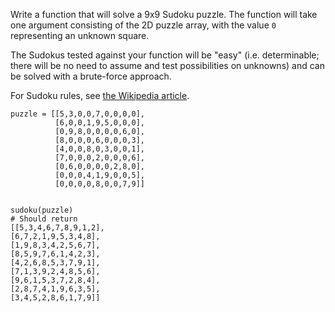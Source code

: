 <p>Write a function that will solve a 9x9 Sudoku puzzle. The function will take one argument consisting of the 2D puzzle array, with the value <code>0</code> representing an unknown square. </p>
<p>The Sudokus tested against your function will be "easy" (i.e. determinable; there will be no need to assume and test possibilities on unknowns) and can be solved with a brute-force approach.</p>
<p>For Sudoku rules, see <a href="http://en.wikipedia.org/wiki/Sudoku" data-turbolinks="false" target="_blank">the Wikipedia article</a>.</p>
<pre><code class="language-python"><span class="cm-variable">puzzle</span> <span class="cm-operator">=</span> [[<span class="cm-number">5</span>,<span class="cm-number">3</span>,<span class="cm-number">0</span>,<span class="cm-number">0</span>,<span class="cm-number">7</span>,<span class="cm-number">0</span>,<span class="cm-number">0</span>,<span class="cm-number">0</span>,<span class="cm-number">0</span>],
          [<span class="cm-number">6</span>,<span class="cm-number">0</span>,<span class="cm-number">0</span>,<span class="cm-number">1</span>,<span class="cm-number">9</span>,<span class="cm-number">5</span>,<span class="cm-number">0</span>,<span class="cm-number">0</span>,<span class="cm-number">0</span>],
          [<span class="cm-number">0</span>,<span class="cm-number">9</span>,<span class="cm-number">8</span>,<span class="cm-number">0</span>,<span class="cm-number">0</span>,<span class="cm-number">0</span>,<span class="cm-number">0</span>,<span class="cm-number">6</span>,<span class="cm-number">0</span>],
          [<span class="cm-number">8</span>,<span class="cm-number">0</span>,<span class="cm-number">0</span>,<span class="cm-number">0</span>,<span class="cm-number">6</span>,<span class="cm-number">0</span>,<span class="cm-number">0</span>,<span class="cm-number">0</span>,<span class="cm-number">3</span>],
          [<span class="cm-number">4</span>,<span class="cm-number">0</span>,<span class="cm-number">0</span>,<span class="cm-number">8</span>,<span class="cm-number">0</span>,<span class="cm-number">3</span>,<span class="cm-number">0</span>,<span class="cm-number">0</span>,<span class="cm-number">1</span>],
          [<span class="cm-number">7</span>,<span class="cm-number">0</span>,<span class="cm-number">0</span>,<span class="cm-number">0</span>,<span class="cm-number">2</span>,<span class="cm-number">0</span>,<span class="cm-number">0</span>,<span class="cm-number">0</span>,<span class="cm-number">6</span>],
          [<span class="cm-number">0</span>,<span class="cm-number">6</span>,<span class="cm-number">0</span>,<span class="cm-number">0</span>,<span class="cm-number">0</span>,<span class="cm-number">0</span>,<span class="cm-number">2</span>,<span class="cm-number">8</span>,<span class="cm-number">0</span>],
          [<span class="cm-number">0</span>,<span class="cm-number">0</span>,<span class="cm-number">0</span>,<span class="cm-number">4</span>,<span class="cm-number">1</span>,<span class="cm-number">9</span>,<span class="cm-number">0</span>,<span class="cm-number">0</span>,<span class="cm-number">5</span>],
          [<span class="cm-number">0</span>,<span class="cm-number">0</span>,<span class="cm-number">0</span>,<span class="cm-number">0</span>,<span class="cm-number">8</span>,<span class="cm-number">0</span>,<span class="cm-number">0</span>,<span class="cm-number">7</span>,<span class="cm-number">9</span>]]

<span class="cm-variable">sudoku</span>(<span class="cm-variable">puzzle</span>)
<span class="cm-comment"># Should return</span>
 [[<span class="cm-number">5</span>,<span class="cm-number">3</span>,<span class="cm-number">4</span>,<span class="cm-number">6</span>,<span class="cm-number">7</span>,<span class="cm-number">8</span>,<span class="cm-number">9</span>,<span class="cm-number">1</span>,<span class="cm-number">2</span>],
  [<span class="cm-number">6</span>,<span class="cm-number">7</span>,<span class="cm-number">2</span>,<span class="cm-number">1</span>,<span class="cm-number">9</span>,<span class="cm-number">5</span>,<span class="cm-number">3</span>,<span class="cm-number">4</span>,<span class="cm-number">8</span>],
  [<span class="cm-number">1</span>,<span class="cm-number">9</span>,<span class="cm-number">8</span>,<span class="cm-number">3</span>,<span class="cm-number">4</span>,<span class="cm-number">2</span>,<span class="cm-number">5</span>,<span class="cm-number">6</span>,<span class="cm-number">7</span>],
  [<span class="cm-number">8</span>,<span class="cm-number">5</span>,<span class="cm-number">9</span>,<span class="cm-number">7</span>,<span class="cm-number">6</span>,<span class="cm-number">1</span>,<span class="cm-number">4</span>,<span class="cm-number">2</span>,<span class="cm-number">3</span>],
  [<span class="cm-number">4</span>,<span class="cm-number">2</span>,<span class="cm-number">6</span>,<span class="cm-number">8</span>,<span class="cm-number">5</span>,<span class="cm-number">3</span>,<span class="cm-number">7</span>,<span class="cm-number">9</span>,<span class="cm-number">1</span>],
  [<span class="cm-number">7</span>,<span class="cm-number">1</span>,<span class="cm-number">3</span>,<span class="cm-number">9</span>,<span class="cm-number">2</span>,<span class="cm-number">4</span>,<span class="cm-number">8</span>,<span class="cm-number">5</span>,<span class="cm-number">6</span>],
  [<span class="cm-number">9</span>,<span class="cm-number">6</span>,<span class="cm-number">1</span>,<span class="cm-number">5</span>,<span class="cm-number">3</span>,<span class="cm-number">7</span>,<span class="cm-number">2</span>,<span class="cm-number">8</span>,<span class="cm-number">4</span>],
  [<span class="cm-number">2</span>,<span class="cm-number">8</span>,<span class="cm-number">7</span>,<span class="cm-number">4</span>,<span class="cm-number">1</span>,<span class="cm-number">9</span>,<span class="cm-number">6</span>,<span class="cm-number">3</span>,<span class="cm-number">5</span>],
  [<span class="cm-number">3</span>,<span class="cm-number">4</span>,<span class="cm-number">5</span>,<span class="cm-number">2</span>,<span class="cm-number">8</span>,<span class="cm-number">6</span>,<span class="cm-number">1</span>,<span class="cm-number">7</span>,<span class="cm-number">9</span>]]
</code></pre>
<pre style="display: none;"><code class="language-javascript"><span class="cm-keyword">var</span> <span class="cm-def">puzzle</span> <span class="cm-operator">=</span> [
            [<span class="cm-number">5</span>,<span class="cm-number">3</span>,<span class="cm-number">0</span>,<span class="cm-number">0</span>,<span class="cm-number">7</span>,<span class="cm-number">0</span>,<span class="cm-number">0</span>,<span class="cm-number">0</span>,<span class="cm-number">0</span>],
            [<span class="cm-number">6</span>,<span class="cm-number">0</span>,<span class="cm-number">0</span>,<span class="cm-number">1</span>,<span class="cm-number">9</span>,<span class="cm-number">5</span>,<span class="cm-number">0</span>,<span class="cm-number">0</span>,<span class="cm-number">0</span>],
            [<span class="cm-number">0</span>,<span class="cm-number">9</span>,<span class="cm-number">8</span>,<span class="cm-number">0</span>,<span class="cm-number">0</span>,<span class="cm-number">0</span>,<span class="cm-number">0</span>,<span class="cm-number">6</span>,<span class="cm-number">0</span>],
            [<span class="cm-number">8</span>,<span class="cm-number">0</span>,<span class="cm-number">0</span>,<span class="cm-number">0</span>,<span class="cm-number">6</span>,<span class="cm-number">0</span>,<span class="cm-number">0</span>,<span class="cm-number">0</span>,<span class="cm-number">3</span>],
            [<span class="cm-number">4</span>,<span class="cm-number">0</span>,<span class="cm-number">0</span>,<span class="cm-number">8</span>,<span class="cm-number">0</span>,<span class="cm-number">3</span>,<span class="cm-number">0</span>,<span class="cm-number">0</span>,<span class="cm-number">1</span>],
            [<span class="cm-number">7</span>,<span class="cm-number">0</span>,<span class="cm-number">0</span>,<span class="cm-number">0</span>,<span class="cm-number">2</span>,<span class="cm-number">0</span>,<span class="cm-number">0</span>,<span class="cm-number">0</span>,<span class="cm-number">6</span>],
            [<span class="cm-number">0</span>,<span class="cm-number">6</span>,<span class="cm-number">0</span>,<span class="cm-number">0</span>,<span class="cm-number">0</span>,<span class="cm-number">0</span>,<span class="cm-number">2</span>,<span class="cm-number">8</span>,<span class="cm-number">0</span>],
            [<span class="cm-number">0</span>,<span class="cm-number">0</span>,<span class="cm-number">0</span>,<span class="cm-number">4</span>,<span class="cm-number">1</span>,<span class="cm-number">9</span>,<span class="cm-number">0</span>,<span class="cm-number">0</span>,<span class="cm-number">5</span>],
            [<span class="cm-number">0</span>,<span class="cm-number">0</span>,<span class="cm-number">0</span>,<span class="cm-number">0</span>,<span class="cm-number">8</span>,<span class="cm-number">0</span>,<span class="cm-number">0</span>,<span class="cm-number">7</span>,<span class="cm-number">9</span>]];

<span class="cm-variable">sudoku</span>(<span class="cm-variable">puzzle</span>);
<span class="cm-comment">/* Should return</span>
<span class="cm-comment">[[5,3,4,6,7,8,9,1,2],</span>
<span class="cm-comment">[6,7,2,1,9,5,3,4,8],</span>
<span class="cm-comment">[1,9,8,3,4,2,5,6,7],</span>
<span class="cm-comment">[8,5,9,7,6,1,4,2,3],</span>
<span class="cm-comment">[4,2,6,8,5,3,7,9,1],</span>
<span class="cm-comment">[7,1,3,9,2,4,8,5,6],</span>
<span class="cm-comment">[9,6,1,5,3,7,2,8,4],</span>
<span class="cm-comment">[2,8,7,4,1,9,6,3,5],</span>
<span class="cm-comment">[3,4,5,2,8,6,1,7,9]] </span>
</code></pre>
<pre style="display: none;"><code class="language-php"><span class="cm-variable">sudoku</span>([
  [<span class="cm-number">5</span>,<span class="cm-number">3</span>,<span class="cm-number">0</span>,<span class="cm-number">0</span>,<span class="cm-number">7</span>,<span class="cm-number">0</span>,<span class="cm-number">0</span>,<span class="cm-number">0</span>,<span class="cm-number">0</span>],
  [<span class="cm-number">6</span>,<span class="cm-number">0</span>,<span class="cm-number">0</span>,<span class="cm-number">1</span>,<span class="cm-number">9</span>,<span class="cm-number">5</span>,<span class="cm-number">0</span>,<span class="cm-number">0</span>,<span class="cm-number">0</span>],
  [<span class="cm-number">0</span>,<span class="cm-number">9</span>,<span class="cm-number">8</span>,<span class="cm-number">0</span>,<span class="cm-number">0</span>,<span class="cm-number">0</span>,<span class="cm-number">0</span>,<span class="cm-number">6</span>,<span class="cm-number">0</span>],
  [<span class="cm-number">8</span>,<span class="cm-number">0</span>,<span class="cm-number">0</span>,<span class="cm-number">0</span>,<span class="cm-number">6</span>,<span class="cm-number">0</span>,<span class="cm-number">0</span>,<span class="cm-number">0</span>,<span class="cm-number">3</span>],
  [<span class="cm-number">4</span>,<span class="cm-number">0</span>,<span class="cm-number">0</span>,<span class="cm-number">8</span>,<span class="cm-number">0</span>,<span class="cm-number">3</span>,<span class="cm-number">0</span>,<span class="cm-number">0</span>,<span class="cm-number">1</span>],
  [<span class="cm-number">7</span>,<span class="cm-number">0</span>,<span class="cm-number">0</span>,<span class="cm-number">0</span>,<span class="cm-number">2</span>,<span class="cm-number">0</span>,<span class="cm-number">0</span>,<span class="cm-number">0</span>,<span class="cm-number">6</span>],
  [<span class="cm-number">0</span>,<span class="cm-number">6</span>,<span class="cm-number">0</span>,<span class="cm-number">0</span>,<span class="cm-number">0</span>,<span class="cm-number">0</span>,<span class="cm-number">2</span>,<span class="cm-number">8</span>,<span class="cm-number">0</span>],
  [<span class="cm-number">0</span>,<span class="cm-number">0</span>,<span class="cm-number">0</span>,<span class="cm-number">4</span>,<span class="cm-number">1</span>,<span class="cm-number">9</span>,<span class="cm-number">0</span>,<span class="cm-number">0</span>,<span class="cm-number">5</span>],
  [<span class="cm-number">0</span>,<span class="cm-number">0</span>,<span class="cm-number">0</span>,<span class="cm-number">0</span>,<span class="cm-number">8</span>,<span class="cm-number">0</span>,<span class="cm-number">0</span>,<span class="cm-number">7</span>,<span class="cm-number">9</span>]
]); <span class="cm-comment">/* =&gt; [</span>
  <span class="cm-comment">[5,3,4,6,7,8,9,1,2],</span>
  <span class="cm-comment">[6,7,2,1,9,5,3,4,8],</span>
  <span class="cm-comment">[1,9,8,3,4,2,5,6,7],</span>
  <span class="cm-comment">[8,5,9,7,6,1,4,2,3],</span>
  <span class="cm-comment">[4,2,6,8,5,3,7,9,1],</span>
  <span class="cm-comment">[7,1,3,9,2,4,8,5,6],</span>
  <span class="cm-comment">[9,6,1,5,3,7,2,8,4],</span>
  <span class="cm-comment">[2,8,7,4,1,9,6,3,5],</span>
  <span class="cm-comment">[3,4,5,2,8,6,1,7,9]</span>
<span class="cm-comment">] */</span>
</code></pre>
<pre style="display: none;"><code class="language-haskell"><span class="cm-variable">puzzle</span> <span class="cm-keyword">=</span> [[<span class="cm-number">5</span>,<span class="cm-number">3</span>,<span class="cm-number">0</span>,<span class="cm-number">0</span>,<span class="cm-number">7</span>,<span class="cm-number">0</span>,<span class="cm-number">0</span>,<span class="cm-number">0</span>,<span class="cm-number">0</span>],
          [<span class="cm-number">6</span>,<span class="cm-number">0</span>,<span class="cm-number">0</span>,<span class="cm-number">1</span>,<span class="cm-number">9</span>,<span class="cm-number">5</span>,<span class="cm-number">0</span>,<span class="cm-number">0</span>,<span class="cm-number">0</span>],
          [<span class="cm-number">0</span>,<span class="cm-number">9</span>,<span class="cm-number">8</span>,<span class="cm-number">0</span>,<span class="cm-number">0</span>,<span class="cm-number">0</span>,<span class="cm-number">0</span>,<span class="cm-number">6</span>,<span class="cm-number">0</span>],
          [<span class="cm-number">8</span>,<span class="cm-number">0</span>,<span class="cm-number">0</span>,<span class="cm-number">0</span>,<span class="cm-number">6</span>,<span class="cm-number">0</span>,<span class="cm-number">0</span>,<span class="cm-number">0</span>,<span class="cm-number">3</span>],
          [<span class="cm-number">4</span>,<span class="cm-number">0</span>,<span class="cm-number">0</span>,<span class="cm-number">8</span>,<span class="cm-number">0</span>,<span class="cm-number">3</span>,<span class="cm-number">0</span>,<span class="cm-number">0</span>,<span class="cm-number">1</span>],
          [<span class="cm-number">7</span>,<span class="cm-number">0</span>,<span class="cm-number">0</span>,<span class="cm-number">0</span>,<span class="cm-number">2</span>,<span class="cm-number">0</span>,<span class="cm-number">0</span>,<span class="cm-number">0</span>,<span class="cm-number">6</span>],
          [<span class="cm-number">0</span>,<span class="cm-number">6</span>,<span class="cm-number">0</span>,<span class="cm-number">0</span>,<span class="cm-number">0</span>,<span class="cm-number">0</span>,<span class="cm-number">2</span>,<span class="cm-number">8</span>,<span class="cm-number">0</span>],
          [<span class="cm-number">0</span>,<span class="cm-number">0</span>,<span class="cm-number">0</span>,<span class="cm-number">4</span>,<span class="cm-number">1</span>,<span class="cm-number">9</span>,<span class="cm-number">0</span>,<span class="cm-number">0</span>,<span class="cm-number">5</span>],
          [<span class="cm-number">0</span>,<span class="cm-number">0</span>,<span class="cm-number">0</span>,<span class="cm-number">0</span>,<span class="cm-number">8</span>,<span class="cm-number">0</span>,<span class="cm-number">0</span>,<span class="cm-number">7</span>,<span class="cm-number">9</span>]]

<span class="cm-variable">sudoku</span> <span class="cm-variable">puzzle</span>
<span class="cm-comment">{- Should return</span>
<span class="cm-comment">[[5,3,4,6,7,8,9,1,2],</span>
<span class="cm-comment"> [6,7,2,1,9,5,3,4,8],</span>
<span class="cm-comment"> [1,9,8,3,4,2,5,6,7],</span>
<span class="cm-comment"> [8,5,9,7,6,1,4,2,3],</span>
<span class="cm-comment"> [4,2,6,8,5,3,7,9,1],</span>
<span class="cm-comment"> [7,1,3,9,2,4,8,5,6],</span>
<span class="cm-comment"> [9,6,1,5,3,7,2,8,4],</span>
<span class="cm-comment"> [2,8,7,4,1,9,6,3,5],</span>
<span class="cm-comment"> [3,4,5,2,8,6,1,7,9]]</span>
<span class="cm-comment">-}</span>
</code></pre>
<pre style="display: none;"><code class="language-rust"><span class="cm-comment">// puzzle before</span>
<span class="cm-variable">puzzle</span> <span class="cm-operator">=</span> [
    [<span class="cm-number">5</span>,<span class="cm-number">3</span>,<span class="cm-number">0</span>,<span class="cm-number">0</span>,<span class="cm-number">7</span>,<span class="cm-number">0</span>,<span class="cm-number">0</span>,<span class="cm-number">0</span>,<span class="cm-number">0</span>],
    [<span class="cm-number">6</span>,<span class="cm-number">0</span>,<span class="cm-number">0</span>,<span class="cm-number">1</span>,<span class="cm-number">9</span>,<span class="cm-number">5</span>,<span class="cm-number">0</span>,<span class="cm-number">0</span>,<span class="cm-number">0</span>],
    [<span class="cm-number">0</span>,<span class="cm-number">9</span>,<span class="cm-number">8</span>,<span class="cm-number">0</span>,<span class="cm-number">0</span>,<span class="cm-number">0</span>,<span class="cm-number">0</span>,<span class="cm-number">6</span>,<span class="cm-number">0</span>],
    [<span class="cm-number">8</span>,<span class="cm-number">0</span>,<span class="cm-number">0</span>,<span class="cm-number">0</span>,<span class="cm-number">6</span>,<span class="cm-number">0</span>,<span class="cm-number">0</span>,<span class="cm-number">0</span>,<span class="cm-number">3</span>],
    [<span class="cm-number">4</span>,<span class="cm-number">0</span>,<span class="cm-number">0</span>,<span class="cm-number">8</span>,<span class="cm-number">0</span>,<span class="cm-number">3</span>,<span class="cm-number">0</span>,<span class="cm-number">0</span>,<span class="cm-number">1</span>],
    [<span class="cm-number">7</span>,<span class="cm-number">0</span>,<span class="cm-number">0</span>,<span class="cm-number">0</span>,<span class="cm-number">2</span>,<span class="cm-number">0</span>,<span class="cm-number">0</span>,<span class="cm-number">0</span>,<span class="cm-number">6</span>],
    [<span class="cm-number">0</span>,<span class="cm-number">6</span>,<span class="cm-number">0</span>,<span class="cm-number">0</span>,<span class="cm-number">0</span>,<span class="cm-number">0</span>,<span class="cm-number">2</span>,<span class="cm-number">8</span>,<span class="cm-number">0</span>],
    [<span class="cm-number">0</span>,<span class="cm-number">0</span>,<span class="cm-number">0</span>,<span class="cm-number">4</span>,<span class="cm-number">1</span>,<span class="cm-number">9</span>,<span class="cm-number">0</span>,<span class="cm-number">0</span>,<span class="cm-number">5</span>],
    [<span class="cm-number">0</span>,<span class="cm-number">0</span>,<span class="cm-number">0</span>,<span class="cm-number">0</span>,<span class="cm-number">8</span>,<span class="cm-number">0</span>,<span class="cm-number">0</span>,<span class="cm-number">7</span>,<span class="cm-number">9</span>]
  ]

<span class="cm-variable">sudoku</span>(&amp;<span class="cm-variable">mut</span> <span class="cm-variable">puzzle</span>);
<span class="cm-comment">// puzzle after</span>
 <span class="cm-variable">puzzle</span> <span class="cm-operator">==</span> [
    [<span class="cm-number">5</span>,<span class="cm-number">3</span>,<span class="cm-number">4</span>,<span class="cm-number">6</span>,<span class="cm-number">7</span>,<span class="cm-number">8</span>,<span class="cm-number">9</span>,<span class="cm-number">1</span>,<span class="cm-number">2</span>],
    [<span class="cm-number">6</span>,<span class="cm-number">7</span>,<span class="cm-number">2</span>,<span class="cm-number">1</span>,<span class="cm-number">9</span>,<span class="cm-number">5</span>,<span class="cm-number">3</span>,<span class="cm-number">4</span>,<span class="cm-number">8</span>],
    [<span class="cm-number">1</span>,<span class="cm-number">9</span>,<span class="cm-number">8</span>,<span class="cm-number">3</span>,<span class="cm-number">4</span>,<span class="cm-number">2</span>,<span class="cm-number">5</span>,<span class="cm-number">6</span>,<span class="cm-number">7</span>],
    [<span class="cm-number">8</span>,<span class="cm-number">5</span>,<span class="cm-number">9</span>,<span class="cm-number">7</span>,<span class="cm-number">6</span>,<span class="cm-number">1</span>,<span class="cm-number">4</span>,<span class="cm-number">2</span>,<span class="cm-number">3</span>],
    [<span class="cm-number">4</span>,<span class="cm-number">2</span>,<span class="cm-number">6</span>,<span class="cm-number">8</span>,<span class="cm-number">5</span>,<span class="cm-number">3</span>,<span class="cm-number">7</span>,<span class="cm-number">9</span>,<span class="cm-number">1</span>],
    [<span class="cm-number">7</span>,<span class="cm-number">1</span>,<span class="cm-number">3</span>,<span class="cm-number">9</span>,<span class="cm-number">2</span>,<span class="cm-number">4</span>,<span class="cm-number">8</span>,<span class="cm-number">5</span>,<span class="cm-number">6</span>],
    [<span class="cm-number">9</span>,<span class="cm-number">6</span>,<span class="cm-number">1</span>,<span class="cm-number">5</span>,<span class="cm-number">3</span>,<span class="cm-number">7</span>,<span class="cm-number">2</span>,<span class="cm-number">8</span>,<span class="cm-number">4</span>],
    [<span class="cm-number">2</span>,<span class="cm-number">8</span>,<span class="cm-number">7</span>,<span class="cm-number">4</span>,<span class="cm-number">1</span>,<span class="cm-number">9</span>,<span class="cm-number">6</span>,<span class="cm-number">3</span>,<span class="cm-number">5</span>],
    [<span class="cm-number">3</span>,<span class="cm-number">4</span>,<span class="cm-number">5</span>,<span class="cm-number">2</span>,<span class="cm-number">8</span>,<span class="cm-number">6</span>,<span class="cm-number">1</span>,<span class="cm-number">7</span>,<span class="cm-number">9</span>]
  ]
</code></pre>
<pre style="display: none;"><code class="language-prolog"><span class="cm-variable">Puzzle</span><span class="cm-comment"> </span><span class="cm-graphic">=</span><span class="cm-comment"> </span>[
<span class="cm-comment">    </span>[<span class="cm-number">5</span><span class="cm-paren">,</span><span class="cm-number">3</span><span class="cm-paren">,</span><span class="cm-number">0</span><span class="cm-paren">,</span><span class="cm-number">0</span><span class="cm-paren">,</span><span class="cm-number">7</span><span class="cm-paren">,</span><span class="cm-number">0</span><span class="cm-paren">,</span><span class="cm-number">0</span><span class="cm-paren">,</span><span class="cm-number">0</span><span class="cm-paren">,</span><span class="cm-number">0</span>]<span class="cm-paren">,</span>
<span class="cm-comment">    </span>[<span class="cm-number">6</span><span class="cm-paren">,</span><span class="cm-number">0</span><span class="cm-paren">,</span><span class="cm-number">0</span><span class="cm-paren">,</span><span class="cm-number">1</span><span class="cm-paren">,</span><span class="cm-number">9</span><span class="cm-paren">,</span><span class="cm-number">5</span><span class="cm-paren">,</span><span class="cm-number">0</span><span class="cm-paren">,</span><span class="cm-number">0</span><span class="cm-paren">,</span><span class="cm-number">0</span>]<span class="cm-paren">,</span>
<span class="cm-comment">    </span>[<span class="cm-number">0</span><span class="cm-paren">,</span><span class="cm-number">9</span><span class="cm-paren">,</span><span class="cm-number">8</span><span class="cm-paren">,</span><span class="cm-number">0</span><span class="cm-paren">,</span><span class="cm-number">0</span><span class="cm-paren">,</span><span class="cm-number">0</span><span class="cm-paren">,</span><span class="cm-number">0</span><span class="cm-paren">,</span><span class="cm-number">6</span><span class="cm-paren">,</span><span class="cm-number">0</span>]<span class="cm-paren">,</span>
<span class="cm-comment">    </span>[<span class="cm-number">8</span><span class="cm-paren">,</span><span class="cm-number">0</span><span class="cm-paren">,</span><span class="cm-number">0</span><span class="cm-paren">,</span><span class="cm-number">0</span><span class="cm-paren">,</span><span class="cm-number">6</span><span class="cm-paren">,</span><span class="cm-number">0</span><span class="cm-paren">,</span><span class="cm-number">0</span><span class="cm-paren">,</span><span class="cm-number">0</span><span class="cm-paren">,</span><span class="cm-number">3</span>]<span class="cm-paren">,</span>
<span class="cm-comment">    </span>[<span class="cm-number">4</span><span class="cm-paren">,</span><span class="cm-number">0</span><span class="cm-paren">,</span><span class="cm-number">0</span><span class="cm-paren">,</span><span class="cm-number">8</span><span class="cm-paren">,</span><span class="cm-number">0</span><span class="cm-paren">,</span><span class="cm-number">3</span><span class="cm-paren">,</span><span class="cm-number">0</span><span class="cm-paren">,</span><span class="cm-number">0</span><span class="cm-paren">,</span><span class="cm-number">1</span>]<span class="cm-paren">,</span>
<span class="cm-comment">    </span>[<span class="cm-number">7</span><span class="cm-paren">,</span><span class="cm-number">0</span><span class="cm-paren">,</span><span class="cm-number">0</span><span class="cm-paren">,</span><span class="cm-number">0</span><span class="cm-paren">,</span><span class="cm-number">2</span><span class="cm-paren">,</span><span class="cm-number">0</span><span class="cm-paren">,</span><span class="cm-number">0</span><span class="cm-paren">,</span><span class="cm-number">0</span><span class="cm-paren">,</span><span class="cm-number">6</span>]<span class="cm-paren">,</span>
<span class="cm-comment">    </span>[<span class="cm-number">0</span><span class="cm-paren">,</span><span class="cm-number">6</span><span class="cm-paren">,</span><span class="cm-number">0</span><span class="cm-paren">,</span><span class="cm-number">0</span><span class="cm-paren">,</span><span class="cm-number">0</span><span class="cm-paren">,</span><span class="cm-number">0</span><span class="cm-paren">,</span><span class="cm-number">2</span><span class="cm-paren">,</span><span class="cm-number">8</span><span class="cm-paren">,</span><span class="cm-number">0</span>]<span class="cm-paren">,</span>
<span class="cm-comment">    </span>[<span class="cm-number">0</span><span class="cm-paren">,</span><span class="cm-number">0</span><span class="cm-paren">,</span><span class="cm-number">0</span><span class="cm-paren">,</span><span class="cm-number">4</span><span class="cm-paren">,</span><span class="cm-number">1</span><span class="cm-paren">,</span><span class="cm-number">9</span><span class="cm-paren">,</span><span class="cm-number">0</span><span class="cm-paren">,</span><span class="cm-number">0</span><span class="cm-paren">,</span><span class="cm-number">5</span>]<span class="cm-paren">,</span>
<span class="cm-comment">    </span>[<span class="cm-number">0</span><span class="cm-paren">,</span><span class="cm-number">0</span><span class="cm-paren">,</span><span class="cm-number">0</span><span class="cm-paren">,</span><span class="cm-number">0</span><span class="cm-paren">,</span><span class="cm-number">8</span><span class="cm-paren">,</span><span class="cm-number">0</span><span class="cm-paren">,</span><span class="cm-number">0</span><span class="cm-paren">,</span><span class="cm-number">7</span><span class="cm-paren">,</span><span class="cm-number">9</span>]
]<span class="cm-paren">,</span>
<span class="cm-atom">sudoku</span><span class="cm-paren">(</span><span class="cm-variable">Puzzle</span><span class="cm-paren">,</span><span class="cm-comment"> </span><span class="cm-variable">Solution</span><span class="cm-paren">)</span><span class="cm-graphic">.</span><span class="cm-comment"> </span>
<span class="cm-comment">% Should return:</span>
<span class="cm-variable">Solution</span><span class="cm-comment"> </span><span class="cm-graphic">=</span><span class="cm-comment"> </span>[
<span class="cm-comment">    </span>[<span class="cm-number">5</span><span class="cm-paren">,</span><span class="cm-number">3</span><span class="cm-paren">,</span><span class="cm-number">4</span><span class="cm-paren">,</span><span class="cm-number">6</span><span class="cm-paren">,</span><span class="cm-number">7</span><span class="cm-paren">,</span><span class="cm-number">8</span><span class="cm-paren">,</span><span class="cm-number">9</span><span class="cm-paren">,</span><span class="cm-number">1</span><span class="cm-paren">,</span><span class="cm-number">2</span>]<span class="cm-paren">,</span>
<span class="cm-comment">    </span>[<span class="cm-number">6</span><span class="cm-paren">,</span><span class="cm-number">7</span><span class="cm-paren">,</span><span class="cm-number">2</span><span class="cm-paren">,</span><span class="cm-number">1</span><span class="cm-paren">,</span><span class="cm-number">9</span><span class="cm-paren">,</span><span class="cm-number">5</span><span class="cm-paren">,</span><span class="cm-number">3</span><span class="cm-paren">,</span><span class="cm-number">4</span><span class="cm-paren">,</span><span class="cm-number">8</span>]<span class="cm-paren">,</span>
<span class="cm-comment">    </span>[<span class="cm-number">1</span><span class="cm-paren">,</span><span class="cm-number">9</span><span class="cm-paren">,</span><span class="cm-number">8</span><span class="cm-paren">,</span><span class="cm-number">3</span><span class="cm-paren">,</span><span class="cm-number">4</span><span class="cm-paren">,</span><span class="cm-number">2</span><span class="cm-paren">,</span><span class="cm-number">5</span><span class="cm-paren">,</span><span class="cm-number">6</span><span class="cm-paren">,</span><span class="cm-number">7</span>]<span class="cm-paren">,</span>
<span class="cm-comment">    </span>[<span class="cm-number">8</span><span class="cm-paren">,</span><span class="cm-number">5</span><span class="cm-paren">,</span><span class="cm-number">9</span><span class="cm-paren">,</span><span class="cm-number">7</span><span class="cm-paren">,</span><span class="cm-number">6</span><span class="cm-paren">,</span><span class="cm-number">1</span><span class="cm-paren">,</span><span class="cm-number">4</span><span class="cm-paren">,</span><span class="cm-number">2</span><span class="cm-paren">,</span><span class="cm-number">3</span>]<span class="cm-paren">,</span>
<span class="cm-comment">    </span>[<span class="cm-number">4</span><span class="cm-paren">,</span><span class="cm-number">2</span><span class="cm-paren">,</span><span class="cm-number">6</span><span class="cm-paren">,</span><span class="cm-number">8</span><span class="cm-paren">,</span><span class="cm-number">5</span><span class="cm-paren">,</span><span class="cm-number">3</span><span class="cm-paren">,</span><span class="cm-number">7</span><span class="cm-paren">,</span><span class="cm-number">9</span><span class="cm-paren">,</span><span class="cm-number">1</span>]<span class="cm-paren">,</span>
<span class="cm-comment">    </span>[<span class="cm-number">7</span><span class="cm-paren">,</span><span class="cm-number">1</span><span class="cm-paren">,</span><span class="cm-number">3</span><span class="cm-paren">,</span><span class="cm-number">9</span><span class="cm-paren">,</span><span class="cm-number">2</span><span class="cm-paren">,</span><span class="cm-number">4</span><span class="cm-paren">,</span><span class="cm-number">8</span><span class="cm-paren">,</span><span class="cm-number">5</span><span class="cm-paren">,</span><span class="cm-number">6</span>]<span class="cm-paren">,</span>
<span class="cm-comment">    </span>[<span class="cm-number">9</span><span class="cm-paren">,</span><span class="cm-number">6</span><span class="cm-paren">,</span><span class="cm-number">1</span><span class="cm-paren">,</span><span class="cm-number">5</span><span class="cm-paren">,</span><span class="cm-number">3</span><span class="cm-paren">,</span><span class="cm-number">7</span><span class="cm-paren">,</span><span class="cm-number">2</span><span class="cm-paren">,</span><span class="cm-number">8</span><span class="cm-paren">,</span><span class="cm-number">4</span>]<span class="cm-paren">,</span>
<span class="cm-comment">    </span>[<span class="cm-number">2</span><span class="cm-paren">,</span><span class="cm-number">8</span><span class="cm-paren">,</span><span class="cm-number">7</span><span class="cm-paren">,</span><span class="cm-number">4</span><span class="cm-paren">,</span><span class="cm-number">1</span><span class="cm-paren">,</span><span class="cm-number">9</span><span class="cm-paren">,</span><span class="cm-number">6</span><span class="cm-paren">,</span><span class="cm-number">3</span><span class="cm-paren">,</span><span class="cm-number">5</span>]<span class="cm-paren">,</span>
<span class="cm-comment">    </span>[<span class="cm-number">3</span><span class="cm-paren">,</span><span class="cm-number">4</span><span class="cm-paren">,</span><span class="cm-number">5</span><span class="cm-paren">,</span><span class="cm-number">2</span><span class="cm-paren">,</span><span class="cm-number">8</span><span class="cm-paren">,</span><span class="cm-number">6</span><span class="cm-paren">,</span><span class="cm-number">1</span><span class="cm-paren">,</span><span class="cm-number">7</span><span class="cm-paren">,</span><span class="cm-number">9</span>]
]<span class="cm-graphic">.</span>
</code></pre>
